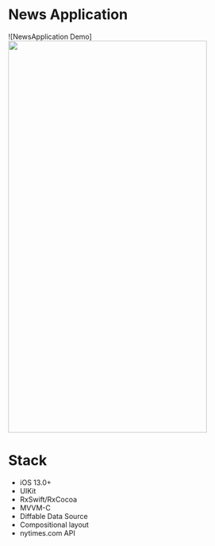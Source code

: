 # News Application
![NewsApplication Demo]<img src="NewsApplication/GitCustomization/demo.gif" width="400" height="790">

Stack
========

+ iOS 13.0+
+ UIKit
+ RxSwift/RxCocoa
+ MVVM-C
+ Diffable Data Source
+ Compositional layout
+ nytimes.com API
